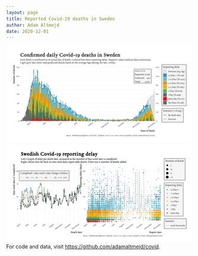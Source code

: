 ```yaml
---
layout: page
title: Reported Covid-19 deaths in Sweden
author: Adam Altmejd
date: 2020-12-01
---
```


![Graph of Swedish Covid-19 deaths with reporting delay.](deaths_lag_sweden_2020-12-01.png "Swedish Covid-19 deaths.")
![Graph of Swedish Covid-19 reporting delay in daily deaths.](lag_trend_sweden_2020-12-01.png "Trend in Swedish Covid-19 mortality reporting delay.")
For code and data, visit <https://github.com/adamaltmejd/covid>.
